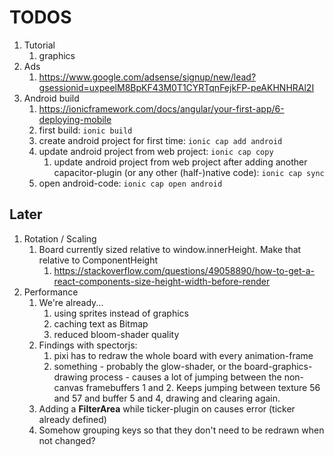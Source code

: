 # TODOS

1. Tutorial
   1. graphics
2. Ads
   1. https://www.google.com/adsense/signup/new/lead?gsessionid=uxpeelM8BpKF43M0T1CYRTqnFejkFP-peAKHNHRAl2I
3. Android build
   1. https://ionicframework.com/docs/angular/your-first-app/6-deploying-mobile
   2. first build: `ionic build`
   3. create android project for first time: `ionic cap add android`
   4. update android project from web project: `ionic cap copy`
      1. update android project from web project after adding another capacitor-plugin (or any other (half-)native code): `ionic cap sync`
   5. open android-code: `ionic cap open android`



## Later
   1. Rotation / Scaling
      1. Board currently sized relative to window.innerHeight. Make that relative to ComponentHeight
         1. https://stackoverflow.com/questions/49058890/how-to-get-a-react-components-size-height-width-before-render
   2. Performance
      1. We're already...
         1. using sprites instead of graphics
         2. caching text as Bitmap
         3. reduced bloom-shader quality
      2. Findings with spectorjs:
         1. pixi has to redraw the whole board with every animation-frame
         2. something - probably the glow-shader, or the board-graphics-drawing process - causes a lot of jumping between the non-canvas framebuffers 1 and 2. Keeps jumping between texture 56 and 57 and buffer 5 and 4, drawing and clearing again.
      3. Adding a **FilterArea** while ticker-plugin on causes error (ticker already defined)
      4. Somehow grouping keys so that they don't need to be redrawn when not changed?
